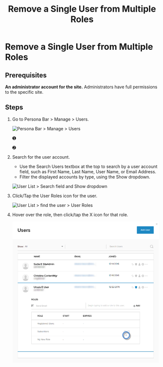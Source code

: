 ﻿---
uid: remove-user-from-multiple-roles
locale: en
title: Remove a Single User from Multiple Roles
dnnversion: 09.02.00
related-topics: create-user-account,authorize-user,assign-user-to-multiple-roles,edit-user,manage-user-password,delete-user,delete-all-unauthorized-users,restore-deleted-user-account,purge-user-account,create-host-account,authorize-host,promote-user-to-host,demote-from-host,manage-host-password,delete-host,delete-all-unauthorized-hosts,restore-deleted-host-account,purge-host-account
---

# Remove a Single User from Multiple Roles

## Prerequisites

**An administrator account for the site.** Administrators have full permissions to the specific site.

## Steps

1.  Go to Persona Bar \> Manage \> Users.
    
    ![Persona Bar > Manage > Users](/images/scr-pbar-host-Manage-E91.png)
    
    ➊
    
    ➋
    
2.  Search for the user account.
    
    *   Use the Search Users textbox at the top to search by a user account field, such as First Name, Last Name, User Name, or Email Address.
    *   Filter the displayed accounts by type, using the Show dropdown.
    
      
    
    ![User List > Search field and Show dropdown](/images/scr-UserListSearchAndShow-E90.png)
    
      
    
3.  Click/Tap the User Roles icon for the user.
    
      
    
    ![User List > find the user > User Roles](/images/scr-UserList-Roles-E90.png)
    
      
    
4.  Hover over the role, then click/tap the X icon for that role.
    
      
    
    ![](/images/scr-Users-Roles-Delete-E90.png)
